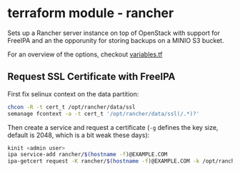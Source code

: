 # terraform module - rancher

Sets up a Rancher server instance on top of OpenStack with support for FreeIPA and an the opporunity for storing backups on a MINIO S3 bucket.

For an overview of the options, checkout [variables.tf](./variables.tf)

## Request SSL Certificate with FreeIPA

First fix selinux context on the data partition:

```sh
chcon -R -t cert_t /opt/rancher/data/ssl
semanage fcontext -a -t cert_t '/opt/rancher/data/ssl(/.*)?'
```

Then create a service and request a certificate (`-g` defines the key size, default is 2048, which is a bit weak these days):

```sh
kinit <admin user>
ipa service-add rancher/$(hostname -f)@EXAMPLE.COM
ipa-getcert request -K rancher/$(hostname -f)@EXAMPLE.COM -k /opt/rancher/data/ssl/key.pem -f /opt/rancher/data/ssl/cert.pem -g 4096
```
